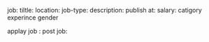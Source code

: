job:
   tiltle:
   location:
   job-type:
   description:
   publish at:
   salary:
   catigory 
   experince
   gender
   

   applay job :
   post job:
